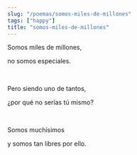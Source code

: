 ```yaml
---
slug: "/poemas/somos-miles-de-millones"
tags: ["happy"]
title: "somos-miles-de-millones"
---
```

Somos miles de millones,

no somos especiales.

&nbsp;

Pero siendo uno de tantos,

¿por qué no serías tú mismo?

&nbsp;

Somos muchísimos

y somos tan libres por ello.
